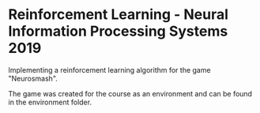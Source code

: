 # Reinforcement Learning - Neural Information Processing Systems 2019
Implementing a reinforcement learning algorithm for the game "Neurosmash".

The game was created for the course as an environment and can be found in the environment folder.
